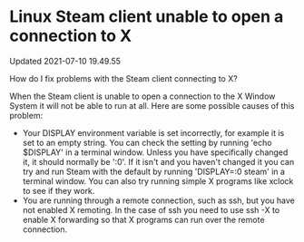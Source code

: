 # Linux Steam client unable to open a connection to X
Updated 2021-07-10 19.49.55

How do I fix problems with the Steam client connecting to X?  
  
When the Steam client is unable to open a connection to the X Window System it will not be able to run at all.  Here are some possible causes of this problem:  
  

* Your DISPLAY environment variable is set incorrectly, for example it is set to an empty string.  You can check the setting by running 'echo $DISPLAY' in a terminal window.  Unless you have specifically changed it, it should normally be ':0'.  If it isn't and you haven't changed it you can try and run Steam with the default by running 'DISPLAY=:0 steam' in a terminal window.  You can also try running simple X programs like xclock to see if they work.
* You are running through a remote connection, such as ssh, but you have not enabled X remoting.  In the case of ssh you need to use ssh -X to enable X forwarding so that X programs can run over the remote connection.

